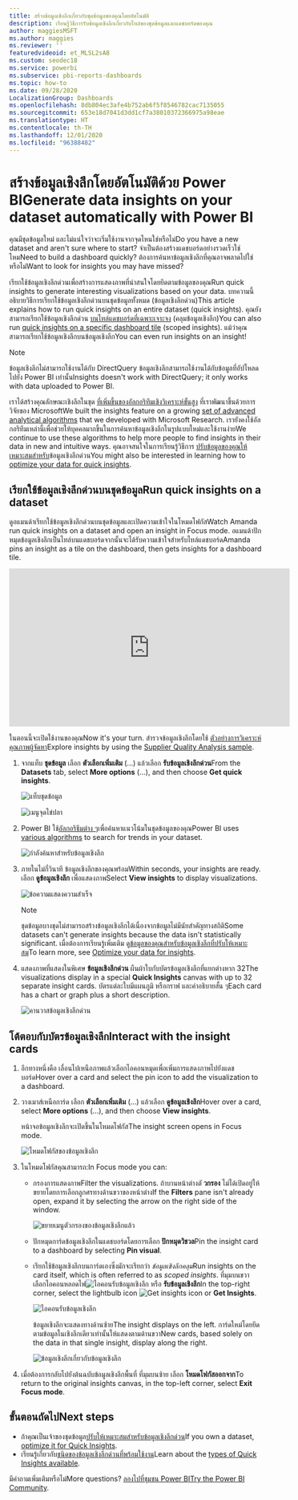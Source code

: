 ```yaml
---
title: สร้างข้อมูลเชิงลึกเกี่ยวกับชุดข้อมูลของคุณโดยอัตโนมัติ
description: เรียนรู้วิธีการรับข้อมูลเชิงลึกเกี่ยวกับไทล์ของชุดข้อมูลและแดชบอร์ดของคุณ
author: maggiesMSFT
ms.author: maggies
ms.reviewer: ''
featuredvideoid: et_MLSL2sA8
ms.custom: seodec18
ms.service: powerbi
ms.subservice: pbi-reports-dashboards
ms.topic: how-to
ms.date: 09/28/2020
LocalizationGroup: Dashboards
ms.openlocfilehash: 8db804ec3afe4b752ab6f5f8546782cac7135055
ms.sourcegitcommit: 653e18d7041d3dd1cf7a38010372366975a98eae
ms.translationtype: HT
ms.contentlocale: th-TH
ms.lasthandoff: 12/01/2020
ms.locfileid: "96388482"
---
```

# <a name="generate-data-insights-on-your-dataset-automatically-with-power-bi"></a><span data-ttu-id="95833-103">สร้างข้อมูลเชิงลึกโดยอัตโนมัติด้วย Power BI</span><span class="sxs-lookup"><span data-stu-id="95833-103">Generate data insights on your dataset automatically with Power BI</span></span>
<span data-ttu-id="95833-104">คุณมีชุดข้อมูลใหม่ และไม่แน่ใจว่าจะเริ่มใช้งานจากจุดไหนใช่หรือไม่</span><span class="sxs-lookup"><span data-stu-id="95833-104">Do you have a new dataset and aren't sure where to start?</span></span>  <span data-ttu-id="95833-105">จำเป็นต้องสร้างแดชบอร์ดอย่างรวดเร็วใช่ไหม</span><span class="sxs-lookup"><span data-stu-id="95833-105">Need to build a dashboard quickly?</span></span>  <span data-ttu-id="95833-106">ต้องการค้นหาข้อมูลเชิงลึกที่คุณอาจพลาดไปใช่หรือไม่</span><span class="sxs-lookup"><span data-stu-id="95833-106">Want to look for insights you may have missed?</span></span>

<span data-ttu-id="95833-107">เรียกใช้ข้อมูลเชิงลึกด่วนเพื่อสร้างการแสดงภาพที่น่าสนใจโดยยึดตามข้อมูลของคุณ</span><span class="sxs-lookup"><span data-stu-id="95833-107">Run quick insights to generate interesting visualizations based on your data.</span></span> <span data-ttu-id="95833-108">บทความนี้อธิบายวิธีการเรียกใช้ข้อมูลเชิงลึกด่วนบนชุดข้อมูลทั้งหมด (ข้อมูลเชิงลึกด่วน)</span><span class="sxs-lookup"><span data-stu-id="95833-108">This article explains how to run quick insights on an entire dataset (quick insights).</span></span> <span data-ttu-id="95833-109">คุณยังสามารถเรียกใช้ข้อมูลเชิงลึกด่วน [บนไทล์แดชบอร์ดที่เฉพาะเจาะจง](../consumer/end-user-insights.md) (คลุมข้อมูลเชิงลึก)</span><span class="sxs-lookup"><span data-stu-id="95833-109">You can also run [quick insights on a specific dashboard tile](../consumer/end-user-insights.md) (scoped insights).</span></span> <span data-ttu-id="95833-110">แม้ว่าคุณสามารถเรียกใช้ข้อมูลเชิงลึกบนข้อมูลเชิงลึก</span><span class="sxs-lookup"><span data-stu-id="95833-110">You can even run insights on an insight!</span></span>

> [!NOTE]
> <span data-ttu-id="95833-111">ข้อมูลเชิงลึกไม่สามารถใช้งานได้กับ DirectQuery ข้อมูลเชิงลึกสามารถใช้งานได้กับข้อมูลที่อัปโหลดไปยัง Power BI เท่านั้น</span><span class="sxs-lookup"><span data-stu-id="95833-111">Insights doesn't work with DirectQuery; it only works with data uploaded to Power BI.</span></span>
> 

<span data-ttu-id="95833-112">เราได้สร้างคุณลักษณะเชิงลึกในชุด [ที่เพิ่มขึ้นของอัลกอริทึมเชิงวิเคราะห์ขั้นสูง](../consumer/end-user-insight-types.md) ที่เราพัฒนาขึ้นด้วยการวิจัยของ Microsoft</span><span class="sxs-lookup"><span data-stu-id="95833-112">We built the insights feature on a growing [set of advanced analytical algorithms](../consumer/end-user-insight-types.md) that we developed with Microsoft Research.</span></span> <span data-ttu-id="95833-113">เรายังคงใช้อัลกอริทึมเหล่านี้เพื่อช่วยให้บุคคลมากขึ้นในการค้นหาข้อมูลเชิงลึกในรูปแบบใหม่และใช้งานง่าย</span><span class="sxs-lookup"><span data-stu-id="95833-113">We continue to use these algorithms to help more people to find insights in their data in new and intuitive ways.</span></span> <span data-ttu-id="95833-114">คุณอาจสนใจในการเรียนรู้วิธีการ [ปรับข้อมูลของคุณให้เหมาะสมสำหรับ](service-insights-optimize.md)ข้อมูลเชิงลึกด่วน</span><span class="sxs-lookup"><span data-stu-id="95833-114">You might also be interested in learning how to [optimize your data for quick insights](service-insights-optimize.md).</span></span>

## <a name="run-quick-insights-on-a-dataset"></a><span data-ttu-id="95833-115">เรียกใช้ข้อมูลเชิงลึกด่วนบนชุดข้อมูล</span><span class="sxs-lookup"><span data-stu-id="95833-115">Run quick insights on a dataset</span></span>
<span data-ttu-id="95833-116">ดูอแมนด้าเรียกใช้ข้อมูลเชิงลึกด่วนบนชุดข้อมูลและเปิดความเข้าใจในโหมดโฟกัส</span><span class="sxs-lookup"><span data-stu-id="95833-116">Watch Amanda run quick insights on a dataset and open an insight in Focus mode.</span></span> <span data-ttu-id="95833-117">อแมนด้าปักหมุดข้อมูลเชิงลึกเป็นไทล์บนแดชบอร์ดจากนั้นจะได้รับความเข้าใจสำหรับไทล์แดชบอร์ด</span><span class="sxs-lookup"><span data-stu-id="95833-117">Amanda pins an insight as a tile on the dashboard, then gets insights for a dashboard tile.</span></span>

<iframe width="560" height="315" src="https://www.youtube.com/embed/et_MLSL2sA8" frameborder="0" allowfullscreen></iframe>


<span data-ttu-id="95833-118">ในตอนนี้จะเปิดใช้งานของคุณ</span><span class="sxs-lookup"><span data-stu-id="95833-118">Now it's your turn.</span></span> <span data-ttu-id="95833-119">สำรวจข้อมูลเชิงลึกโดยใช้ [ตัวอย่างการวิเคราะห์คุณภาพผู้จัดหา](sample-supplier-quality.md)</span><span class="sxs-lookup"><span data-stu-id="95833-119">Explore insights by using the [Supplier Quality Analysis sample](sample-supplier-quality.md).</span></span>

1. <span data-ttu-id="95833-120">จากแท็บ **ชุดข้อมูล** เลือก **ตัวเลือกเพิ่มเติม** (...) แล้วเลือก **รับข้อมูลเชิงลึกด่วน**</span><span class="sxs-lookup"><span data-stu-id="95833-120">From the **Datasets** tab, select **More options** (...), and then choose **Get quick insights**.</span></span>
   
    ![แท็บชุดข้อมูล](media/service-insights/power-bi-ellipses.png)
   
    ![เมนูจุดไข่ปลา](media/service-insights/power-bi-tab.png)
2. <span data-ttu-id="95833-123">Power BI ใช้[อัลกอริธึมต่าง ๆ](../consumer/end-user-insight-types.md)เพื่อค้นหาแนวโน้มในชุดข้อมูลของคุณ</span><span class="sxs-lookup"><span data-stu-id="95833-123">Power BI uses [various algorithms](../consumer/end-user-insight-types.md) to search for trends in your dataset.</span></span>
   
    ![กำลังค้นหาสำหรับข้อมูลเชิงลึก](media/service-insights/pbi_autoinsightssearching.png)
3. <span data-ttu-id="95833-125">ภายในไม่กี่วินาที ข้อมูลเชิงลึกของคุณพร้อม</span><span class="sxs-lookup"><span data-stu-id="95833-125">Within seconds, your insights are ready.</span></span>  <span data-ttu-id="95833-126">เลือก **ดูข้อมูลเชิงลึก** เพื่อแสดงภาพ</span><span class="sxs-lookup"><span data-stu-id="95833-126">Select **View insights** to display visualizations.</span></span>
   
    ![ข้อความแสดงความสำเร็จ](media/service-insights/pbi_autoinsightsuccess.png)
   
    > [!NOTE]
    > <span data-ttu-id="95833-128">ชุดข้อมูลบางชุดไม่สามารถสร้างข้อมูลเชิงลึกได้เนื่องจากข้อมูลไม่มีนัยสำคัญทางสถิติ</span><span class="sxs-lookup"><span data-stu-id="95833-128">Some datasets can't generate insights because the data isn't statistically significant.</span></span>  <span data-ttu-id="95833-129">เมื่อต้องการเรียนรู้เพิ่มเติม ดู[ข้อมูลของคุณสำหรับข้อมูลเชิงลึกที่ปรับให้เหมาะสม](service-insights-optimize.md)</span><span class="sxs-lookup"><span data-stu-id="95833-129">To learn more, see [Optimize your data for insights](service-insights-optimize.md).</span></span>
    > 
    
4. <span data-ttu-id="95833-130">แสดงภาพที่แสดงในพิเศษ **ข้อมูลเชิงลึกด่วน** ผืนผ้าใบกับบัตรข้อมูลเชิงลึกที่แยกต่างหาก 32</span><span class="sxs-lookup"><span data-stu-id="95833-130">The visualizations display in a special **Quick Insights** canvas with up to 32 separate insight cards.</span></span> <span data-ttu-id="95833-131">บัตรแต่ละใบมีแผนภูมิ หรือกราฟ และคำอธิบายสั้น ๆ</span><span class="sxs-lookup"><span data-stu-id="95833-131">Each card has a chart or graph plus a short description.</span></span>
   
    ![คานวาสข้อมูลเชิงลึกด่วน](media/service-insights/power-bi-insights.png)

## <a name="interact-with-the-insight-cards"></a><span data-ttu-id="95833-133">โต้ตอบกับบัตรข้อมูลเชิงลึก</span><span class="sxs-lookup"><span data-stu-id="95833-133">Interact with the insight cards</span></span>

1. <span data-ttu-id="95833-134">อีกทางหนึ่งคือ เลื่อนไปเหนือภาพแล้วเลือกไอคอนหมุดเพื่อเพิ่มการแสดงภาพไปยังแดชบอร์ด</span><span class="sxs-lookup"><span data-stu-id="95833-134">Hover over a card and select the pin icon to add the visualization to a dashboard.</span></span>

2. <span data-ttu-id="95833-135">วางเมาส์เหนือการ์ด เลือก **ตัวเลือกเพิ่มเติม** (...) แล้วเลือก **ดูข้อมูลเชิงลึก**</span><span class="sxs-lookup"><span data-stu-id="95833-135">Hover over a card, select **More options** (...), and then choose **View insights**.</span></span> 

    <span data-ttu-id="95833-136">หน้าจอข้อมูลเชิงลึกจะเปิดขึ้นในโหมดโฟกัส</span><span class="sxs-lookup"><span data-stu-id="95833-136">The insight screen opens in Focus mode.</span></span>
   
    ![โหมดโฟกัสของข้อมูลเชิงลึก](media/service-insights/power-bi-insight-focus.png)
3. <span data-ttu-id="95833-138">ในโหมดโฟกัสคุณสามารถ:</span><span class="sxs-lookup"><span data-stu-id="95833-138">In Focus mode you can:</span></span>
   
   * <span data-ttu-id="95833-139">กรองการแสดงภาพ</span><span class="sxs-lookup"><span data-stu-id="95833-139">Filter the visualizations.</span></span> <span data-ttu-id="95833-140">ถ้าบานหน้าต่างตั **วกรอง** ไม่ได้เปิดอยู่ให้ขยายโดยการเลือกลูกศรทางด้านขวาของหน้าต่าง</span><span class="sxs-lookup"><span data-stu-id="95833-140">If the **Filters** pane isn't already open, expand it by selecting the arrow on the right side of the window.</span></span>

       ![ขยายเมนูตัวกรองของข้อมูลเชิงลึกแล้ว](media/service-insights/power-bi-insights-filter-new.png)
   * <span data-ttu-id="95833-142">ปักหมุดการ์ดข้อมูลเชิงลึกในแดชบอร์ดโดยการเลือก **ปักหมุดวิชวล**</span><span class="sxs-lookup"><span data-stu-id="95833-142">Pin the insight card to a dashboard by selecting **Pin visual**.</span></span>
   * <span data-ttu-id="95833-143">เรียกใช้ข้อมูลเชิงลึกบนการ์ดเองซึ่งมักจะเรียกว่า *ข้อมูลเชิงลึกคลุม*</span><span class="sxs-lookup"><span data-stu-id="95833-143">Run insights on the card itself, which is often referred to as *scoped insights*.</span></span> <span data-ttu-id="95833-144">ที่มุมบนขวา เลือกไอคอนหลอดไฟ![ไอคอนรับข้อมูลเชิงลึก](media/service-insights/power-bi-bulb-icon.png) หรือ **รับข้อมูลเชิงลึก**</span><span class="sxs-lookup"><span data-stu-id="95833-144">In the top-right corner, select the lightbulb icon ![Get insights icon](media/service-insights/power-bi-bulb-icon.png) or **Get Insights**.</span></span>
     
       ![ไอคอนรับข้อมูลเชิงลึก](media/service-insights/pbi-autoinsights-tile.png)
     
     <span data-ttu-id="95833-146">ข้อมูลเชิงลึกจะแสดงทางด้านซ้าย</span><span class="sxs-lookup"><span data-stu-id="95833-146">The insight displays on the left.</span></span> <span data-ttu-id="95833-147">การ์ดใหม่โดยยึดตามข้อมูลในเชิงลึกเดียวเท่านั้นให้แสดงตามด้านขวา</span><span class="sxs-lookup"><span data-stu-id="95833-147">New cards, based solely on the data in that single insight, display along the right.</span></span>
     
       ![ข้อมูลเชิงลึกเกี่ยวกับข้อมูลเชิงลึก](media/service-insights/power-bi-insights-on-insights-new.png)
4. <span data-ttu-id="95833-149">เมื่อต้องการกลับไปยังต้นฉบับข้อมูลเชิงลึกพื้นที่ ที่มุมบนซ้าย เลือก **โหมดโฟกัสออกจาก**</span><span class="sxs-lookup"><span data-stu-id="95833-149">To return to the original insights canvas, in the top-left corner, select **Exit Focus mode**.</span></span>

## <a name="next-steps"></a><span data-ttu-id="95833-150">ขั้นตอนถัดไป</span><span class="sxs-lookup"><span data-stu-id="95833-150">Next steps</span></span>
- <span data-ttu-id="95833-151">ถ้าคุณเป็นเจ้าของชุดข้อมูล[ปรับให้เหมาะสมสำหรับข้อมูลเชิงลึกด่วน](service-insights-optimize.md)</span><span class="sxs-lookup"><span data-stu-id="95833-151">If you own a dataset, [optimize it for Quick Insights](service-insights-optimize.md).</span></span>
- <span data-ttu-id="95833-152">เรียนรู้เกี่ยวกับ[ชนิดของข้อมูลเชิงลึกด่วนที่พร้อมใช้งาน](../consumer/end-user-insight-types.md)</span><span class="sxs-lookup"><span data-stu-id="95833-152">Learn about the [types of Quick Insights available](../consumer/end-user-insight-types.md).</span></span>

<span data-ttu-id="95833-153">มีคำถามเพิ่มเติมหรือไม่</span><span class="sxs-lookup"><span data-stu-id="95833-153">More questions?</span></span> <span data-ttu-id="95833-154">[ลองไปที่ชุมชน Power BI](https://community.powerbi.com/)</span><span class="sxs-lookup"><span data-stu-id="95833-154">[Try the Power BI Community](https://community.powerbi.com/).</span></span>
